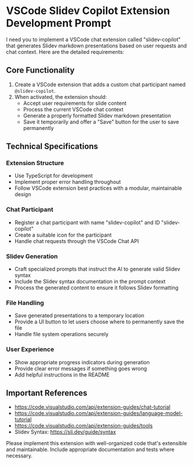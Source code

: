 # VSCode Slidev Copilot Extension Development Prompt

I need you to implement a VSCode chat extension called "slidev-copilot" that generates Slidev markdown presentations based on user requests and chat context. Here are the detailed requirements:

## Core Functionality

1. Create a VSCode extension that adds a custom chat participant named `@slidev-copilot`.
2. When activated, the extension should:
   - Accept user requirements for slide content
   - Process the current VSCode chat context
   - Generate a properly formatted Slidev markdown presentation
   - Save it temporarily and offer a "Save" button for the user to save permanently

## Technical Specifications

### Extension Structure
- Use TypeScript for development
- Implement proper error handling throughout
- Follow VSCode extension best practices with a modular, maintainable design

### Chat Participant
- Register a chat participant with name "slidev-copilot" and ID "slidev-copilot"
- Create a suitable icon for the participant
- Handle chat requests through the VSCode Chat API

### Slidev Generation
- Craft specialized prompts that instruct the AI to generate valid Slidev syntax
- Include the Slidev syntax documentation in the prompt context
- Process the generated content to ensure it follows Slidev formatting

### File Handling
- Save generated presentations to a temporary location
- Provide a UI button to let users choose where to permanently save the file
- Handle file system operations securely

### User Experience
- Show appropriate progress indicators during generation
- Provide clear error messages if something goes wrong
- Add helpful instructions in the README

## Important References

- https://code.visualstudio.com/api/extension-guides/chat-tutorial
- https://code.visualstudio.com/api/extension-guides/language-model-tutorial
- https://code.visualstudio.com/api/extension-guides/tools
- Slidev Syntax: https://sli.dev/guide/syntax

Please implement this extension with well-organized code that's extensible and maintainable. Include appropriate documentation and tests where necessary.